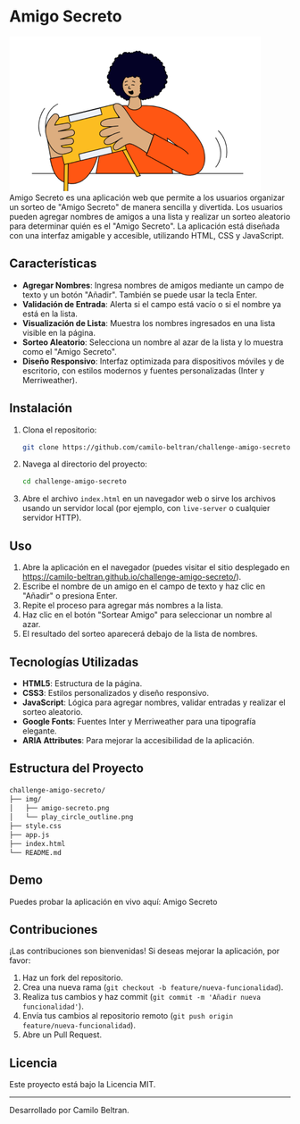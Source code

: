 # Amigo Secreto

![Amigo Secreto Banner](img/amigo-secreto.png)<br>Amigo Secreto es una aplicación web que permite a los usuarios organizar un sorteo de "Amigo Secreto" de manera sencilla y divertida. Los usuarios pueden agregar nombres de amigos a una lista y realizar un sorteo aleatorio para determinar quién es el "Amigo Secreto". La aplicación está diseñada con una interfaz amigable y accesible, utilizando HTML, CSS y JavaScript.

## Características

- **Agregar Nombres**: Ingresa nombres de amigos mediante un campo de texto y un botón "Añadir". También se puede usar la tecla Enter.
- **Validación de Entrada**: Alerta si el campo está vacío o si el nombre ya está en la lista.
- **Visualización de Lista**: Muestra los nombres ingresados en una lista visible en la página.
- **Sorteo Aleatorio**: Selecciona un nombre al azar de la lista y lo muestra como el "Amigo Secreto".
- **Diseño Responsivo**: Interfaz optimizada para dispositivos móviles y de escritorio, con estilos modernos y fuentes personalizadas (Inter y Merriweather).

## Instalación

1. Clona el repositorio:

   ```bash
   git clone https://github.com/camilo-beltran/challenge-amigo-secreto.git
   ```
2. Navega al directorio del proyecto:

   ```bash
   cd challenge-amigo-secreto
   ```
3. Abre el archivo `index.html` en un navegador web o sirve los archivos usando un servidor local (por ejemplo, con `live-server` o cualquier servidor HTTP).

## Uso

1. Abre la aplicación en el navegador (puedes visitar el sitio desplegado en https://camilo-beltran.github.io/challenge-amigo-secreto/).
2. Escribe el nombre de un amigo en el campo de texto y haz clic en "Añadir" o presiona Enter.
3. Repite el proceso para agregar más nombres a la lista.
4. Haz clic en el botón "Sortear Amigo" para seleccionar un nombre al azar.
5. El resultado del sorteo aparecerá debajo de la lista de nombres.

## Tecnologías Utilizadas

- **HTML5**: Estructura de la página.
- **CSS3**: Estilos personalizados y diseño responsivo.
- **JavaScript**: Lógica para agregar nombres, validar entradas y realizar el sorteo aleatorio.
- **Google Fonts**: Fuentes Inter y Merriweather para una tipografía elegante.
- **ARIA Attributes**: Para mejorar la accesibilidad de la aplicación.

## Estructura del Proyecto

```
challenge-amigo-secreto/
├── img/
│   ├── amigo-secreto.png
│   └── play_circle_outline.png
├── style.css
├── app.js
├── index.html
└── README.md
```

## Demo

Puedes probar la aplicación en vivo aquí: Amigo Secreto

## Contribuciones

¡Las contribuciones son bienvenidas! Si deseas mejorar la aplicación, por favor:

1. Haz un fork del repositorio.
2. Crea una nueva rama (`git checkout -b feature/nueva-funcionalidad`).
3. Realiza tus cambios y haz commit (`git commit -m 'Añadir nueva funcionalidad'`).
4. Envía tus cambios al repositorio remoto (`git push origin feature/nueva-funcionalidad`).
5. Abre un Pull Request.

## Licencia

Este proyecto está bajo la Licencia MIT.

---

Desarrollado por Camilo Beltran.
